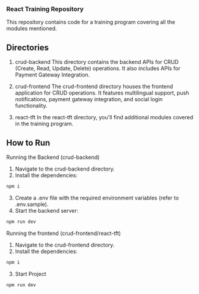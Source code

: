 ### React Training Repository
This repository contains code for a training program covering all the modules mentioned.

## Directories
1. crud-backend
This directory contains the backend APIs for CRUD (Create, Read, Update, Delete) operations. It also includes APIs for Payment Gateway Integration.

2. crud-frontend
The crud-frontend directory houses the frontend application for CRUD operations. It features multilingual support, push notifications, payment gateway integration, and social login functionality.

3. react-tft
In the react-tft directory, you'll find additional modules covered in the training program.

## How to Run

Running the Backend (crud-backend)
1. Navigate to the crud-backend directory.
2. Install the dependencies:
```bash
npm i
```
3. Create a .env file with the required environment variables (refer to .env.sample).
4. Start the backend server:
```bash
npm run dev
```

Running the frontend (crud-frontend/react-tft)
1. Navigate to the crud-frontend directory.
2. Install the dependencies:
```bash
npm i
```
3. Start Project
```bash
npm run dev